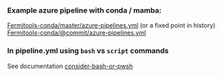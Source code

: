 ### Example azure pipeline with conda / mamba: 
[Fermitools-conda/master/azure-pipelines.yml](https://github.com/fermi-lat/Fermitools-conda/blob/master/azure-pipelines.yml) 
(or a fixed point in history)
[Fermitools-conda/@commit/azure-pipelines.yml](https://github.com/fermi-lat/Fermitools-conda/blob/8c9676019c917be688ace1a1b8ddc5b24471bf92/azure-pipelines.yml)


### In pipeline.yml using `bash` vs `script` commands
See documentation [consider-bash-or-pwsh](https://docs.microsoft.com/en-us/azure/devops/pipelines/scripts/cross-platform-scripting?view=azure-devops&tabs=yaml#consider-bash-or-pwsh)
